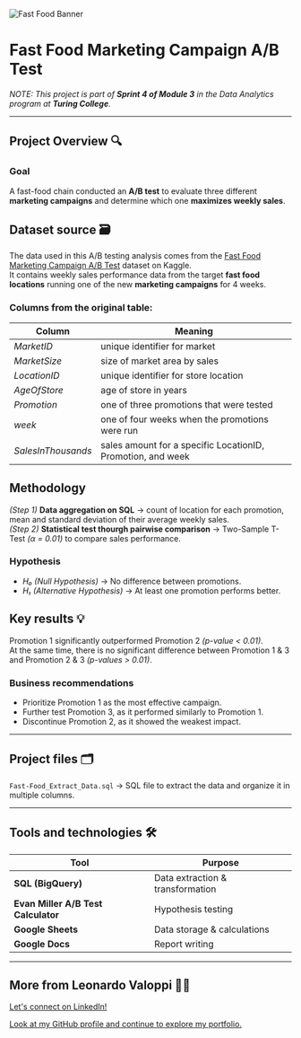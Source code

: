 ![Fast Food Banner](https://images.unsplash.com/photo-1550547660-d9450f859349?crop=entropy&cs=tinysrgb&fit=crop&w=1400&h=400&fm=jpg&ixid=MnwzNjUyOXwwfDF8c2VhcmNofDJ8fGhhbWJ1cmdlcnxlbnwwfHx8fDE2NjE2MjUxOTc&ixlib=rb-1.2.1&q=80)

# Fast Food Marketing Campaign A/B Test

*NOTE: This project is part of **Sprint 4 of Module 3** in the Data Analytics program at **Turing College**.*

---

## Project Overview 🔍

### Goal
A fast-food chain conducted an **A/B test** to evaluate three different **marketing campaigns** and determine which one **maximizes weekly sales**.

## Dataset source 🗃️
The data used in this A/B testing analysis comes from the [Fast Food Marketing Campaign A/B Test](https://www.kaggle.com/datasets/chebotinaa/fast-food-marketing-campaign-ab-test) dataset on Kaggle.  
It contains weekly sales performance data from the target **fast food locations** running one of the new **marketing campaigns** for 4 weeks.

### Columns from the original table:
| Column | Meaning |
|--------|---------|
| *MarketID* | unique identifier for market |
| *MarketSize* | size of market area by sales |
| *LocationID* | unique identifier for store location |
| *AgeOfStore* | age of store in years |
| *Promotion* | one of three promotions that were tested |
| *week* | one of four weeks when the promotions were run |
| *SalesInThousands* | sales amount for a specific LocationID, Promotion, and week |

## Methodology
*(Step 1)* **Data aggregation on SQL** → count of location for each promotion, mean and standard deviation of their average weekly sales.  
*(Step 2)* **Statistical test thourgh pairwise comparison** → Two-Sample T-Test *(α = 0.01)* to compare sales performance.

### Hypothesis
  - *H₀ (Null Hypothesis)* → No difference between promotions.  
  - *H₁ (Alternative Hypothesis)* → At least one promotion performs better.

## Key results 💡
Promotion 1 significantly outperformed Promotion 2 *(p-value < 0.01)*.  
At the same time, there is no significant difference between Promotion 1 & 3 and Promotion 2 & 3 *(p-values > 0.01)*.  

### Business recommendations
- Prioritize Promotion 1 as the most effective campaign.  
- Further test Promotion 3, as it performed similarly to Promotion 1.  
- Discontinue Promotion 2, as it showed the weakest impact.  

---

## Project files 🗂️


`Fast-Food_Extract_Data.sql` → SQL file to extract the data and organize it in multiple columns.

---

## Tools and technologies 🛠️

| Tool | Purpose |
|------|---------|
| **SQL (BigQuery)** | Data extraction & transformation |
| **Evan Miller A/B Test Calculator** | Hypothesis testing |
| **Google Sheets** | Data storage & calculations |
| **Google Docs** | Report writing |

---

## More from Leonardo Valoppi 👨‍💻

[Let's connect on LinkedIn!](https://linkedin.com/in/leonardo-valoppi)

[Look at my GitHub profile and continue to explore my portfolio.](https://github.com/leonardovaloppi)  


